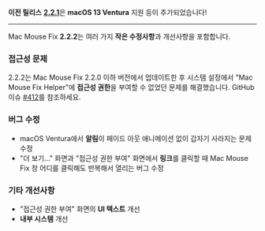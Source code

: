 **이전 릴리스** [**2.2.1**](https://github.com/noah-nuebling/mac-mouse-fix/releases/tag/2.2.1)은 **macOS 13 Ventura** 지원 등이 추가되었습니다!

---

Mac Mouse Fix **2.2.2**는 여러 가지 **작은 수정사항**과 개선사항을 포함합니다.

### 접근성 문제

2.2.2는 Mac Mouse Fix 2.2.0 이하 버전에서 업데이트한 후 시스템 설정에서 "Mac Mouse Fix Helper"에 **접근성 권한**을 부여할 수 없었던 문제를 해결했습니다. GitHub 이슈 [#412](https://github.com/noah-nuebling/mac-mouse-fix/issues/412)를 참조하세요.

### 버그 수정

- macOS Ventura에서 **알림**이 페이드 아웃 애니메이션 없이 갑자기 사라지는 문제 수정
- "더 보기..." 화면과 "접근성 권한 부여" 화면에서 **링크**를 클릭할 때 Mac Mouse Fix 창 어디를 클릭해도 반복해서 열리는 버그 수정

### 기타 개선사항

- "접근성 권한 부여" 화면의 **UI 텍스트** 개선
- **내부 시스템** 개선